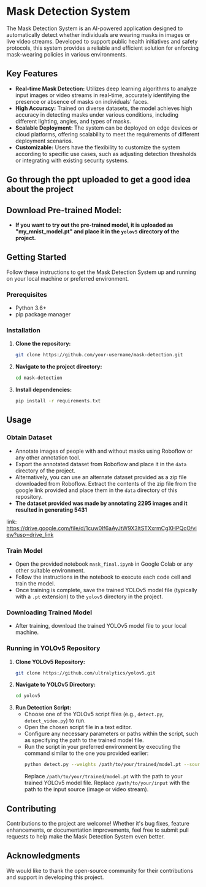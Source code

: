 # Mask Detection System

The Mask Detection System is an AI-powered application designed to automatically detect whether individuals are wearing masks in images or live video streams. Developed to support public health initiatives and safety protocols, this system provides a reliable and efficient solution for enforcing mask-wearing policies in various environments.

## Key Features

- **Real-time Mask Detection:** Utilizes deep learning algorithms to analyze input images or video streams in real-time, accurately identifying the presence or absence of masks on individuals' faces.
- **High Accuracy:** Trained on diverse datasets, the model achieves high accuracy in detecting masks under various conditions, including different lighting, angles, and types of masks.
- **Scalable Deployment:** The system can be deployed on edge devices or cloud platforms, offering scalability to meet the requirements of different deployment scenarios.
- **Customizable:** Users have the flexibility to customize the system according to specific use cases, such as adjusting detection thresholds or integrating with existing security systems.

## Go through the ppt uploaded to get a good idea about the project

## Download Pre-trained Model:
- **If you want to try out the pre-trained model, it is uploaded as "my_mnist_model.pt" and place it in the `yolov5` directory of the project.**


## Getting Started

Follow these instructions to get the Mask Detection System up and running on your local machine or preferred environment.

### Prerequisites

- Python 3.6+
- pip package manager

### Installation

1. **Clone the repository:**
    ```bash
    git clone https://github.com/your-username/mask-detection.git
    ```
2. **Navigate to the project directory:**
    ```bash
    cd mask-detection
    ```
3. **Install dependencies:**
    ```bash
    pip install -r requirements.txt
    ```

## Usage

### Obtain Dataset

- Annotate images of people with and without masks using Roboflow or any other annotation tool.
- Export the annotated dataset from Roboflow and place it in the `data` directory of the project.
- Alternatively, you can use an alternate dataset provided as a zip file downloaded from Roboflow. Extract the contents of the zip file from the google link provided and place them in the `data` directory of this repository.
- **The dataset provided was made by annotating 2295 images and it resulted in generating 5431**

link: https://drive.google.com/file/d/1cuw0If6aAyJtW9X3ltSTXxrmCgXHPQcO/view?usp=drive_link

### Train Model

- Open the provided notebook `mask_final.ipynb` in Google Colab or any other suitable environment.
- Follow the instructions in the notebook to execute each code cell and train the model.
- Once training is complete, save the trained YOLOv5 model file (typically with a `.pt` extension) to the `yolov5` directory in the project.

### Downloading Trained Model

- After training, download the trained YOLOv5 model file to your local machine.

### Running in YOLOv5 Repository

1. **Clone YOLOv5 Repository:**
    ```bash
    git clone https://github.com/ultralytics/yolov5.git
    ```
2. **Navigate to YOLOv5 Directory:**
    ```bash
    cd yolov5
    ```
3. **Run Detection Script:**
    - Choose one of the YOLOv5 script files (e.g., `detect.py`, `detect_video.py`) to run.
    - Open the chosen script file in a text editor.
    - Configure any necessary parameters or paths within the script, such as specifying the path to the trained model file.
    - Run the script in your preferred environment by executing the command similar to the one you provided earlier:
        ```bash
        python detect.py --weights /path/to/your/trained/model.pt --source /path/to/your/input
        ```
        Replace `/path/to/your/trained/model.pt` with the path to your trained YOLOv5 model file.
        Replace `/path/to/your/input` with the path to the input source (image or video stream).

## Contributing

Contributions to the project are welcome! Whether it's bug fixes, feature enhancements, or documentation improvements, feel free to submit pull requests to help make the Mask Detection System even better.


## Acknowledgments

We would like to thank the open-source community for their contributions and support in developing this project.


